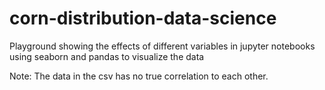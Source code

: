 # corn-distribution-data-science

Playground showing the effects of different variables in jupyter notebooks using seaborn and pandas to visualize the data

Note: The data in the csv has no true correlation to each other.
